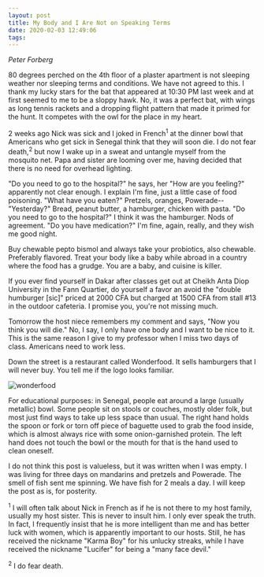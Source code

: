 ```yaml
---
layout: post
title: My Body and I Are Not on Speaking Terms
date: 2020-02-03 12:49:06
tags:
---
```

*Peter Forberg*

80 degrees perched on the 4th floor of a plaster apartment is not sleeping weather nor sleeping terms and conditions. We have not agreed to this. I thank my lucky stars for the bat that appeared at 10:30 PM last week and at first seemed to me to be a sloppy hawk. No, it was a perfect bat, with wings as long tennis rackets and a dropping flight pattern that made it primed for the hunt. It competes with the owl for the place in my heart.

2 weeks ago Nick was sick and I joked in French<sup>1</sup> at the dinner bowl that Americans who get sick in Senegal think that they will soon die. I do not fear death,<sup>2</sup> but now I wake up in a sweat and untangle myself from the mosquito net. Papa and sister are looming over me, having decided that there is no need for overhead lighting.

"Do you need to go to the hospital?" he says, her "How are you feeling?" apparently not clear enough. I explain I'm fine, just a little case of food poisoning. "What have you eaten?" Pretzels, oranges, Powerade-- "Yesterday?" Bread, peanut butter, a hamburger, chicken with pasta. "Do you need to go to the hospital?" I think it was the hamburger. Nods of agreement. "Do you have medication?" I'm fine, again, really, and they wish me good night.

Buy chewable pepto bismol and always take your probiotics, also chewable. Preferably flavored. Treat your body like a baby while abroad in a country where the food has a grudge. You are a baby, and cuisine is killer.

If you ever find yourself in Dakar after classes get out at Cheikh Anta Diop University in the Fann Quartier, do yourself a favor an avoid the "double humburger [sic]" priced at 2000 CFA but charged at 1500 CFA from stall #13 in the outdoor cafeteria. I promise you, you're not missing much.

Tomorrow the host niece remembers my comment and says, "Now you think you will die." No, I say, I only have one body and I want to be nice to it. This is the same reason I give to my professor when I miss two days of class. Americans need to work less.

Down the street is a restaurant called Wonderfood. It sells hamburgers that I will never buy. You tell me if the logo looks familiar.

![wonderfood](https://africa-public.food.jumia.com/assets/production/sn/images/vendors/s6rb.jpg?v=20180309193606)

For educational purposes: in Senegal, people eat around a large (usually metallic) bowl. Some people sit on stools or couches, mostly older folk, but most just find ways to take up less space than usual. The right hand holds the spoon or fork or torn off piece of baguette used to grab the food inside, which is almost always rice with some onion-garnished protein. The left hand does not touch the bowl or the mouth for that is the hand used to clean oneself.

I do not think this post is valueless, but it was written when I was empty. I was living for three days on mandarins and pretzels and Powerade. The smell of fish sent me spinning. We have fish for 2 meals a day. I will keep the post as is, for posterity.

<sup>1</sup> I will often talk about Nick in French as if he is not there to my host family, usually my host sister. This is never to insult him. I only ever speak the truth. In fact, I frequently insist that he is more intelligent than me and has better luck with women, which is apparently important to our hosts. Still, he has received the nickname "Karma Boy" for his unlucky streaks, while I have received the nickname "Lucifer" for being a "many face devil."

<sup>2</sup> I do fear death.
